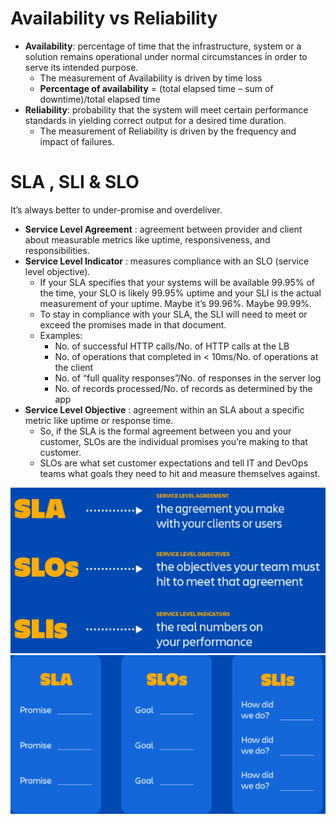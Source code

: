 # Availability vs Reliability
+ **Availability**: percentage of time that the infrastructure, system or a solution remains operational under normal circumstances in order to serve its intended purpose.  
    + The measurement of Availability is driven by time loss
    + **Percentage of availability** = (total elapsed time – sum of downtime)/total elapsed time
+ **Reliability**:
probability that the system will meet certain performance standards in yielding correct output for a desired time duration.  
    + The measurement of Reliability is driven by the frequency and impact of failures.
    
# SLA , SLI & SLO  
It’s always better to under-promise and overdeliver.  

+ **Service Level Agreement** : agreement between provider and client about measurable metrics like uptime, responsiveness, and responsibilities. 
+ **Service Level Indicator** : measures compliance with an SLO (service level objective).  
    + If your SLA specifies that your systems will be available 99.95% of the time, your SLO is likely 99.95% uptime and your SLI is the actual measurement of your uptime. Maybe it’s 99.96%. Maybe 99.99%.  
    + To stay in compliance with your SLA, the SLI will need to meet or exceed the promises made in that document.
    + Examples:
         + No. of successful HTTP calls/No. of HTTP calls at the LB
         + No. of operations that completed in < 10ms/No. of operations at the client
         + No. of “full quality responses”/No. of responses in the server log
         + No. of records processed/No. of records as determined by the app
+ **Service Level Objective** : agreement within an SLA about a specific metric like uptime or response time. 
    + So, if the SLA is the formal agreement between you and your customer, SLOs are the individual promises you’re making to that customer. 
    + SLOs are what set customer expectations and tell IT and DevOps teams what goals they need to hit and measure themselves against.

![ServiceLevel](https://github.com/SunnyOswal/prep/blob/master/images/ServiceLevel.PNG)
![ServiceLevelGoals](https://github.com/SunnyOswal/prep/blob/master/images/ServiceLevelGoals.PNG)
